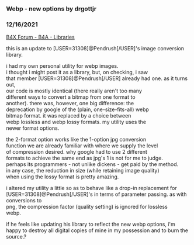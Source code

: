 ### Webp - new options by drgottjr
### 12/16/2021
[B4X Forum - B4A - Libraries](https://www.b4x.com/android/forum/threads/136850/)

this is an update to [USER=31308]@Pendrush[/USER]'s image conversion library.  
  
i had my own personal utility for webp images.  
i thought i might post it as a library, but, on checking, i saw  
that member [USER=31308]@Pendrush[/USER] already had one. as it turns out,  
our code is mostly identical (there really aren't too many  
different ways to convert a bitmap from one format to  
another). there was, however, one big difference: the  
deprecation by google of the (plain, one-size-fits-all) webp  
bitmap format. it was replaced by a choice between  
webp lossless and webp lossy formats. my utility uses the  
newer format options.  
   
the 2-format option works like the 1-option jpg conversion  
function we are already familiar with where we supply the level  
of compression desired. why google had to use 2 different  
formats to achieve the same end as jpg's 1 is not for me to judge.  
perhaps its programmers - not unlike dickens - get paid by the method.  
in any case, the reduction in size (while retaining image quality)  
when using the lossy format is pretty amazing.  
  
i altered my utility a little so as to behave like a drop-in replacement for  
[USER=31308]@Pendrush[/USER]'s in terms of parameter passing. as with conversions to  
png, the compression factor (quality setting) is ignored for lossless  
webp.   
  
if he feels like updating his library to reflect the new webp options, i'm  
happy to destroy all digital copies of mine in my possession and to burn the  
source.?
